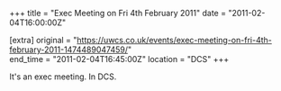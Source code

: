 +++
title = "Exec Meeting on Fri 4th February 2011"
date = "2011-02-04T16:00:00Z"

[extra]
original = "https://uwcs.co.uk/events/exec-meeting-on-fri-4th-february-2011-1474489047459/"    
end_time = "2011-02-04T16:45:00Z"
location = "DCS"
+++

It's an exec meeting. In DCS.


